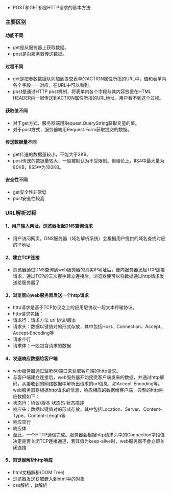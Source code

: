 - POST和GET都是HTTP请求的基本方法
### 主要区别
#### 功能不同
- get是从服务器上获取数据。
- post是向服务器传送数据。
#### 过程不同
- get是把参数数据队列加到提交表单的ACTION属性所指的URL中，值和表单内各个字段一一对应，在URL中可以看到。
- post是通过HTTP post机制，将表单内各个字段与其内容放置在HTML HEADER内一起传送到ACTION属性所指的URL地址。用户看不到这个过程。
#### 获取值不同
- 对于get方式，服务器端用Request.QueryString获取变量的值。
- 对于post方式，服务器端用Request.Form获取提交的数据。
#### 传送数据量不同
- get传送的数据量较小，不能大于2KB。
- post传送的数据量较大，一般被默认为不受限制。但理论上，IIS4中最大量为80KB，IIS5中为100KB。
#### 安全性不同
- get安全性非常低
- post安全性较高

### URL解析过程
#### 1、用户输入网址，浏览器发起DNS查询请求
- 用户访问网页，DNS服务器（域名解析系统）会根据用户提供的域名查找对应的IP地址
#### 2、建立TCP连接
- 浏览器通过DNS查询到web服务器的真实IP地址后，便向服务器发起TCP连接请求，通过TCP的三次握手建立连接后，浏览器便可以将数据通过http请求发送给服务器了
#### 3、浏览器向web服务器发送一个http请求
- http请求是基于TCP协议之上的应用层协议--超文本传输协议。
- http请求包括：
- 请求行：请求方法 url 协议/版本 
- 请求头：数据以键值对的形式存放，其中包括Host、Connection、Accept、Accept-Encoding等
- 请求空行
- 请求体：一般包含请求的数据
#### 4、发送响应数据给客户端
- web服务器通过监听80端口来获取客户端的http请求。
- 与客户端建立连接后，web服务器开始接受客户端发来的数据，并通过http解码，从接收到的网络数据中解析出请求的url信息，如Accept-Encoding等。web服务器将根据http请求的信息，响应相应的数据给客户端，典型的http响应数据如下：
- 状态行：协议/版本 状态码 状态描述
- 响应头：数据以键值对的形式存放，其中包括Location、Server、Content-Type、Content-Length等
- 响应空行
- 响应体
- 至此，一个HTTP通信完成。服务器会根据http请求头中的Connection字段值决定是否关闭TCP连接通道，若其值为keep-alive时，web服务器不会立即关闭连接
#### 5、浏览器解析http响应
- html文档解析(DOM Tree)
- 浏览器发送获取嵌入到html中的对象
- css解析 、js解析
